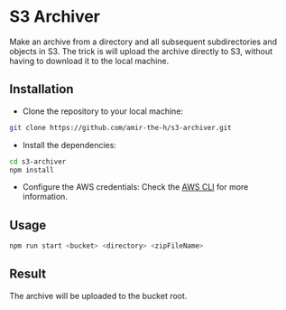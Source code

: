# S3 Archiver

Make an archive from a directory and all subsequent subdirectories and objects in S3.
The trick is will upload the archive directly to S3, without having to download it to the local machine.

## Installation
- Clone the repository to your local machine:
```bash
git clone https://github.com/amir-the-h/s3-archiver.git
```
- Install the dependencies:
```bash
cd s3-archiver
npm install
```
- Configure the AWS credentials:
Check the [AWS CLI](https://docs.aws.amazon.com/cli/latest/userguide/cli-configure-files.html) for more information.


## Usage
```bash
npm run start <bucket> <directory> <zipFileName>
```

## Result
The archive will be uploaded to the bucket root.
